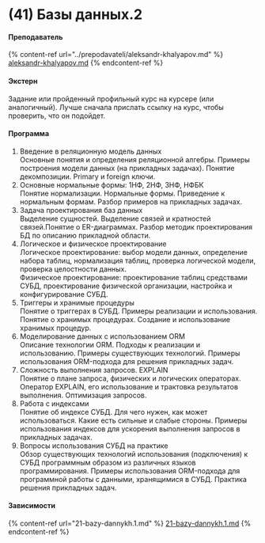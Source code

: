 # (41) Базы данных.2

#### **Преподаватель**

{% content-ref url="../prepodavateli/aleksandr-khalyapov.md" %}
[aleksandr-khalyapov.md](../prepodavateli/aleksandr-khalyapov.md)
{% endcontent-ref %}

#### Экстерн

Задание или пройденный профильный курс на курсере (или аналогичный). Лучше сначала прислать ссылку на курс, чтобы проверить, что он подойдет.

#### **Программа**&#x20;

1. Введение в реляционную модель данных\
   Основные понятия и определения реляционной алгебры. Примеры построения модели данных (на прикладных задачах). Понятие декомпозиции. Primary и foreign ключи.
2. Основные нормальные формы: 1НФ, 2НФ, 3НФ, НФБК\
   Понятие нормализации. Нормальные формы. Приведение к нормальным формам. Разбор примеров на прикладных задачах.
3. Задача проектирования баз данных\
   Выделение сущностей. Выделение связей и кратностей связей.Понятие о ER-диаграммах. Разбор методик проектирования БД по описанию прикладной области.
4. Логическое и физическое проектирование\
   Логическое проектирование: выбор модели данных, определение набора таблиц, нормализация таблиц, проверка логической модели, проверка целостности данных.\
   Физическое проектирование: проектирование таблиц средствами СУБД, проектирование физической организации, настройка и конфигурирование СУБД.
5. Триггеры и хранимые процедуры\
   Понятие о триггерах в СУБД. Примеры реализации и использования.\
   Понятие о хранимых процедурах. Создание и использование хранимых процедур.
6. Моделирование данных с использованием ORM\
   Описание технологии ORM. Подходы к реализации и использованию. Примеры существующих технологий. Примеры использования ORM-подхода для решения прикладных задач.
7. Сложность выполнения запросов. EXPLAIN\
   Понятие о плане запроса, физических и логических операторах. Оператор EXPLAIN, его использование и трактовка результатов выполнения. Оптимизация запросов.
8. Работа с индексами\
   Понятие об индексе СУБД. Для чего нужен, как может использоваться. Какие есть сильные и слабые стороны. Примеры использования индексов для ускорения выполнения запросов в прикладных задачах.
9. Вопросы использования СУБД на практике\
   Обзор существующих технологий использования (подключения) к СУБД программным образом из различных языков программирования. Примеры использования ORM-подхода для программной работы с данными, хранящимися в СУБД. Практика решения прикладных задач.

#### Зависимости

{% content-ref url="21-bazy-dannykh.1.md" %}
[21-bazy-dannykh.1.md](21-bazy-dannykh.1.md)
{% endcontent-ref %}

